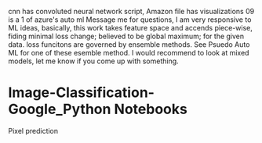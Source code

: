 cnn has convoluted neural network script,
Amazon file has visualizations
09 is a 1 of azure's auto ml
Message me for questions, I am very responsive to ML ideas, basically, this work takes feature space and accends piece-wise, fiding minimal loss change; believed to be global maximum; for the given data. loss funcitons are governed by ensemble methods. See Psuedo Auto ML for one of these esemble method. I would recommend to look at mixed models, let me know if you come up with something. 



# Image-Classification-Google_Python Notebooks
Pixel prediction
